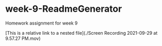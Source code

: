 # week-9-ReadmeGenerator
Homework assignment for week 9

[This is a relative link to a nested file](./Screen Recording 2021-09-29 at 9.57.27 PM.mov)


